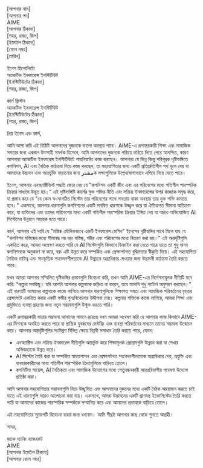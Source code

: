 [আপনার নাম]  
[আপনার পদ]  
AIME  
[আপনার ঠিকানা]  
[শহর, রাজ্য, জিপ]  
[ইমেইল ঠিকানা]  
[ফোন নম্বর]  
[তারিখ]  

ইনেস হিপোলিটো  
অ্যাকটিভ ইনফারেন্স ইনস্টিটিউট  
[ইনস্টিটিউটের ঠিকানা]  
[শহর, রাজ্য, জিপ]  

কার্ল ফ্রিস্টন  
অ্যাকটিভ ইনফারেন্স ইনস্টিটিউট  
[ইনস্টিটিউটের ঠিকানা]  
[শহর, রাজ্য, জিপ]  

প্রিয় ইনেস এবং কার্ল,

আমি আশা করি এই চিঠিটি আপনাদের দুজনকে ভালো অবস্থায় পাবে। AIME-এ রূপান্তরকারী শিক্ষা এবং সামাজিক সমতার জন্য একজন উত্সাহী সমর্থক হিসেবে, আমি আপনাদের দুজনকে পরিচয় করিয়ে দিতে পেরে আনন্দিত, কারণ আপনারা অ্যাকটিভ ইনফারেন্স ইনস্টিটিউটে পায়নিয়ারিং কাজ করছেন। আপনারা যে ভিন্ন কিন্তু পরিপূরক দৃষ্টিভঙ্গিতে কগনিশন, AI এবং নৈতিক কাঠামো নিয়ে কাজ করছেন, তা সহযোগিতার জন্য একটি প্রতিশ্রুতিশীল পথ খুলে দেয় যা আমাদের উদ্ভাবন এবং অন্তর্ভুক্তি বাড়ানোর জন্য مشترক লক্ষ্যগুলিকে উল্লেখযোগ্যভাবে এগিয়ে নিয়ে যেতে পারে।

ইনেস, আপনার এনঅ্যাক্টিভিস্ট পদ্ধতি জোর দেয় যে "কগনিশন একটি জীব এবং এর পরিবেশের মধ্যে গতিশীল পারস্পরিক ক্রিয়ার মাধ্যমে উদ্ভূত হয়।" এই দৃষ্টিভঙ্গিটি কার্লের মুক্ত শক্তির নীতি এবং সক্রিয় ইনফারেন্সের উপর কাজকে সমৃদ্ধ করে, যা প্রস্তাব করে যে "যে কোন স্ব-সংগঠিত সিস্টেম তার পরিবেশের সাথে সমতায় থাকা অবস্থায় তার মুক্ত শক্তি কমাতে হবে।" একসাথে, আপনার ধারণাগুলি কগনিশনের একটি সমন্বিত ধারণাকে উজ্জ্বল করে যা ঐতিহ্যগত সীমানা অতিক্রম করে, যা ব্যক্তিদের এবং তাদের পরিবেশের মধ্যে একটি গতিশীল পারস্পরিক ক্রিয়ার ইঙ্গিত দেয় যা আরও অভিযোজিত AI সিস্টেমের উন্নয়নে সহায়ক হতে পারে।

কার্ল, আপনার এই দাবি যে "মস্তিষ্ক মৌলিকভাবে একটি ইনফারেন্স মেশিন" ইনেসের দৃষ্টিভঙ্গির সাথে মিলে যায় যে "কগনিশন মস্তিষ্কের মধ্যে সীমাবদ্ধ নয় বরং মস্তিষ্ক, শরীর এবং পরিবেশের মধ্যে বিতরণ করা হয়।" এই অন্তর্দৃষ্টিগুলি একত্রিত করে, আমরা অন্বেষণ করতে পারি যে AI সিস্টেমগুলি কিভাবে ডিজাইন করা যেতে পারে যাতে তা শুধু মানব কগনিশনকে অনুকরণ না করে, বরং এটি উন্নত করে সম্পর্কিত এবং প্রেক্ষাপটগত বুদ্ধিমত্তার স্বীকৃতি দিয়ে। এই সহযোগিতা নৈতিক দায়িত্ব এবং সাংস্কৃতিক সংবেদনশীলতাকে AI উন্নয়নে অগ্রাধিকার দেওয়ার জন্য উদ্ভাবনী কাঠামো তৈরি করতে পারে।

যখন আমরা আপনার সম্মিলিত দৃষ্টিভঙ্গির প্রভাবগুলি বিবেচনা করি, তখন আমি AIME-এর নির্দেশনামূলক নীতিটি মনে করি: "কল্পনা সবকিছু। যদি আপনি আপনার কল্পনাকে জড়িত না করেন, তবে আপনি শুধু প্যাটার্ন অনুসরণ করছেন।" এই ধারণাটি আমাদের কল্পনাকে কাজে লাগিয়ে আপনার ধারণাগুলিকে শিক্ষাগত সমতা এবং সামাজিক পরিবর্তনের বৃহত্তর প্রেক্ষাপটে একত্রিত করার একটি গভীর পুনঃবিবেচনার উদ্দীপনা দেয়। কল্পনার শক্তিকে কাজে লাগিয়ে, আমরা শিক্ষা এবং প্রযুক্তিতে ব্যবস্থা গ্রহণের জন্য নতুন সম্ভাবনাগুলি উন্মুক্ত করতে পারি।

একটি রূপান্তরকারী যাত্রার সম্ভাবনা আমাদের সামনে রয়েছে যখন আমরা অন্বেষণ করি যে আপনার কাজ কিভাবে AIME-এর মিশনকে অবহিত করতে পারে যা প্রান্তিক যুবকদের মেন্টরিং এবং ব্যবস্থা পরিবর্তনের মাধ্যমে তাদের সম্ভাবনা উন্মোচন করে। আপনার অন্তর্দৃষ্টিগুলির সংমিশ্রণ বিভিন্ন ক্ষেত্রে বিপ্লবী সমাধান তৈরি করতে পারে, যেমন:

- এনঅ্যাক্টিভ এবং সক্রিয় ইনফারেন্স নীতিগুলি অন্তর্ভুক্ত করে শিক্ষামূলক প্রোগ্রামগুলি উন্নয়ন করা যা শেখার অভিজ্ঞতাকে উন্নত করে।
- AI সিস্টেম তৈরি করা যা সম্পর্কিত স্বায়ত্তশাসন এবং প্রেক্ষাপটগত সংবেদনশীলতাকে অগ্রাধিকার দেয়, প্রযুক্তি এবং ব্যবহারকারীদের মধ্যে গতিশীল পারস্পরিক ক্রিয়াগুলিকে বাড়িয়ে তোলে।
- কগনিটিভ সায়েন্স, AI নৈতিকতা এবং সামাজিক উদ্যোগের মধ্যে সেতুবন্ধনকারী আন্তঃবিভাগীয় গবেষণা উদ্যোগ প্রতিষ্ঠা করা।

আমি আপনার সহযোগিতার সম্ভাবনাগুলি নিয়ে উচ্ছ্বসিত এবং আপনাদের দুজনের মধ্যে একটি বৈঠক আয়োজন করতে চাই যাতে এই ধারণাগুলি আরও আলোচনা করা যায়। একসাথে, আমরা উদ্ভাবনের একটি প্রাণবন্ত ইকোসিস্টেম তৈরি করতে পারি যা আমাদের কাজের পারস্পরিক সম্পর্ককে সম্মানিত করে এবং আমাদের প্রভাবকে বাড়িয়ে তোলে।

এই সহযোগিতার সুযোগটি বিবেচনা করার জন্য ধন্যবাদ। আমি শীঘ্রই আপনার কাছ থেকে শুনতে আগ্রহী।

সাদর,

জ্যাক ম্যানিং ব্যাঙ্করফট  
AIME  
[আপনার ইমেইল ঠিকানা]  
[আপনার ফোন নম্বর]